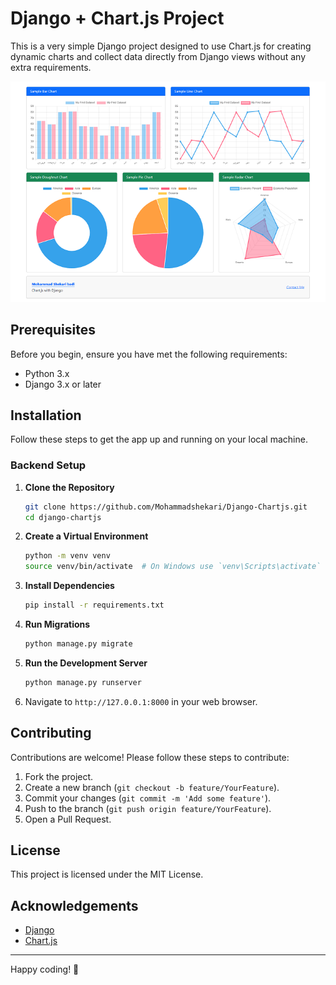 # Django + Chart.js Project

This is a very simple Django project designed to use Chart.js for creating dynamic charts and collect data directly from
Django views without any extra requirements.

<img src="https://github.com/Mohammadshekari/Django-Chartjs/blob/main/screenshots/img.png?raw=true" width="600">

## Prerequisites

Before you begin, ensure you have met the following requirements:

- Python 3.x
- Django 3.x or later

## Installation

Follow these steps to get the app up and running on your local machine.

### Backend Setup

1. **Clone the Repository**

   ```bash
   git clone https://github.com/Mohammadshekari/Django-Chartjs.git
   cd django-chartjs
   ```

2. **Create a Virtual Environment**

   ```bash
   python -m venv venv
   source venv/bin/activate  # On Windows use `venv\Scripts\activate`
   ```

3. **Install Dependencies**

   ```bash
   pip install -r requirements.txt
   ```

4. **Run Migrations**

   ```bash
   python manage.py migrate
   ```

6. **Run the Development Server**

   ```bash
   python manage.py runserver
   ```
7. Navigate to `http://127.0.0.1:8000` in your web browser.

## Contributing

Contributions are welcome! Please follow these steps to contribute:

1. Fork the project.
2. Create a new branch (`git checkout -b feature/YourFeature`).
3. Commit your changes (`git commit -m 'Add some feature'`).
4. Push to the branch (`git push origin feature/YourFeature`).
5. Open a Pull Request.

## License

This project is licensed under the MIT License.

## Acknowledgements

- [Django](https://www.djangoproject.com/)
- [Chart.js](https://www.chartjs.org/)

---

Happy coding! 🎉